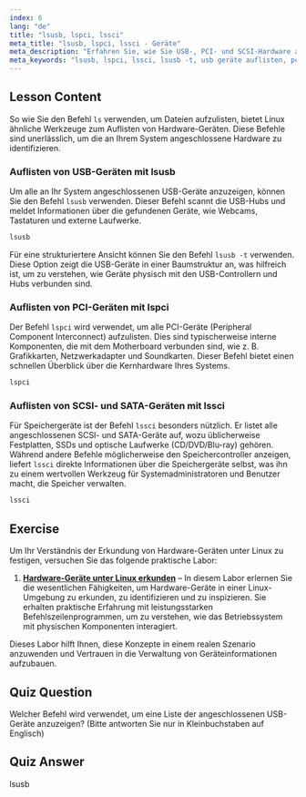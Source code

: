 ```yaml
---
index: 6
lang: "de"
title: "lsusb, lspci, lssci"
meta_title: "lsusb, lspci, lssci - Geräte"
meta_description: "Erfahren Sie, wie Sie USB-, PCI- und SCSI-Hardware auf Ihrem Linux-System auflisten und überprüfen. Diese Anleitung behandelt die Befehle lsusb, lspci und lssci, einschließlich Optionen wie lsusb -t zur Anzeige von Gerätebäumen."
meta_keywords: "lsusb, lspci, lssci, lsusb -t, usb geräte auflisten, pci geräte auflisten, scsi geräte auflisten, linux hardware, geräteinformationen"
---
```


## Lesson Content

So wie Sie den Befehl `ls` verwenden, um Dateien aufzulisten, bietet Linux ähnliche Werkzeuge zum Auflisten von Hardware-Geräten. Diese Befehle sind unerlässlich, um die an Ihrem System angeschlossene Hardware zu identifizieren.

### Auflisten von USB-Geräten mit lsusb

Um alle an Ihr System angeschlossenen USB-Geräte anzuzeigen, können Sie den Befehl `lsusb` verwenden. Dieser Befehl scannt die USB-Hubs und meldet Informationen über die gefundenen Geräte, wie Webcams, Tastaturen und externe Laufwerke.

```bash
lsusb
```

Für eine strukturiertere Ansicht können Sie den Befehl `lsusb -t` verwenden. Diese Option zeigt die USB-Geräte in einer Baumstruktur an, was hilfreich ist, um zu verstehen, wie Geräte physisch mit den USB-Controllern und Hubs verbunden sind.

### Auflisten von PCI-Geräten mit lspci

Der Befehl `lspci` wird verwendet, um alle PCI-Geräte (Peripheral Component Interconnect) aufzulisten. Dies sind typischerweise interne Komponenten, die mit dem Motherboard verbunden sind, wie z. B. Grafikkarten, Netzwerkadapter und Soundkarten. Dieser Befehl bietet einen schnellen Überblick über die Kernhardware Ihres Systems.

```bash
lspci
```

### Auflisten von SCSI- und SATA-Geräten mit lssci

Für Speichergeräte ist der Befehl `lssci` besonders nützlich. Er listet alle angeschlossenen SCSI- und SATA-Geräte auf, wozu üblicherweise Festplatten, SSDs und optische Laufwerke (CD/DVD/Blu-ray) gehören. Während andere Befehle möglicherweise den Speichercontroller anzeigen, liefert `lssci` direkte Informationen über die Speichergeräte selbst, was ihn zu einem wertvollen Werkzeug für Systemadministratoren und Benutzer macht, die Speicher verwalten.

```bash
lssci
```

## Exercise

Um Ihr Verständnis der Erkundung von Hardware-Geräten unter Linux zu festigen, versuchen Sie das folgende praktische Labor:

1.  **[Hardware-Geräte unter Linux erkunden](https://labex.io/de/labs/comptia-explore-hardware-devices-in-linux-590861)** – In diesem Labor erlernen Sie die wesentlichen Fähigkeiten, um Hardware-Geräte in einer Linux-Umgebung zu erkunden, zu identifizieren und zu inspizieren. Sie erhalten praktische Erfahrung mit leistungsstarken Befehlszeilenprogrammen, um zu verstehen, wie das Betriebssystem mit physischen Komponenten interagiert.

Dieses Labor hilft Ihnen, diese Konzepte in einem realen Szenario anzuwenden und Vertrauen in die Verwaltung von Geräteinformationen aufzubauen.

## Quiz Question

Welcher Befehl wird verwendet, um eine Liste der angeschlossenen USB-Geräte anzuzeigen? (Bitte antworten Sie nur in Kleinbuchstaben auf Englisch)

## Quiz Answer

lsusb
